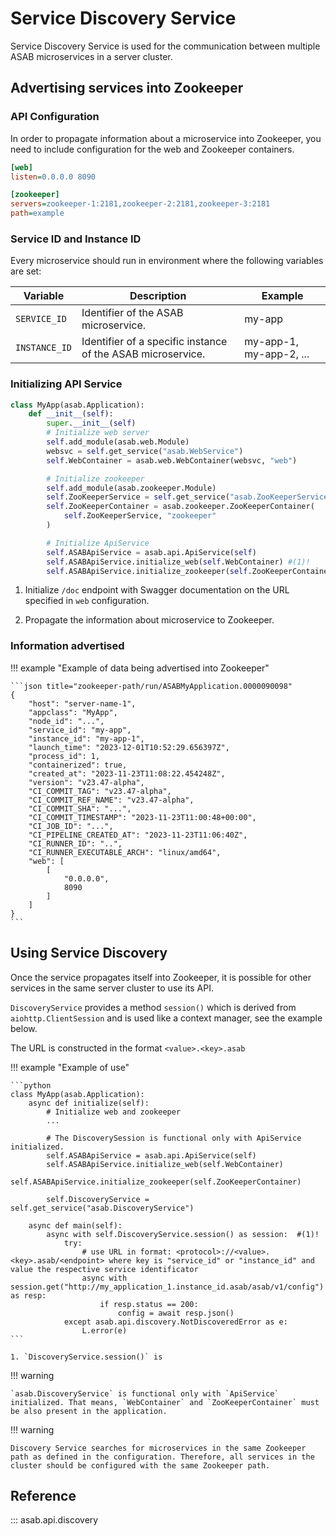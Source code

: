 # Service Discovery Service

Service Discovery Service is used for the communication between multiple ASAB microservices in a server cluster.



## Advertising services into Zookeeper

### API Configuration

In order to propagate information about a microservice into Zookeeper, you need to include configuration for the web and Zookeeper containers.

```ini title="myapp.conf"
[web]
listen=0.0.0.0 8090

[zookeeper]
servers=zookeeper-1:2181,zookeeper-2:2181,zookeeper-3:2181
path=example
```

### Service ID and Instance ID

Every microservice should run in environment where the following variables are set:

| Variable | Description | Example |
| --- | --- | --- |
| `SERVICE_ID` | Identifier of the ASAB microservice. | my-app |
| `INSTANCE_ID` | Identifier of a specific instance of the ASAB microservice. | my-app-1, my-app-2, ... |

### Initializing API Service

```python
class MyApp(asab.Application):
	def __init__(self):
		super.__init__(self)
		# Initialize web server
		self.add_module(asab.web.Module)
		websvc = self.get_service("asab.WebService")
		self.WebContainer = asab.web.WebContainer(websvc, "web")

		# Initialize zookeeper
		self.add_module(asab.zookeeper.Module)
		self.ZooKeeperService = self.get_service("asab.ZooKeeperService")
		self.ZooKeeperContainer = asab.zookeeper.ZooKeeperContainer(
			self.ZooKeeperService, "zookeeper"
		)

		# Initialize ApiService
		self.ASABApiService = asab.api.ApiService(self)
		self.ASABApiService.initialize_web(self.WebContainer) #(1)!
		self.ASABApiService.initialize_zookeeper(self.ZooKeeperContainer) #(2)!
```

1. Initialize `/doc` endpoint with Swagger documentation on the URL specified in `web` configuration.

2. Propagate the information about microservice to Zookeeper.

### Information advertised

!!! example "Example of data being advertised into Zookeeper"

	```json title="zookeeper-path/run/ASABMyApplication.0000090098"
	{
		"host": "server-name-1",
		"appclass": "MyApp",
		"node_id": "...",
		"service_id": "my-app",
		"instance_id": "my-app-1",
		"launch_time": "2023-12-01T10:52:29.656397Z",
		"process_id": 1,
		"containerized": true,
		"created_at": "2023-11-23T11:08:22.454248Z",
		"version": "v23.47-alpha",
		"CI_COMMIT_TAG": "v23.47-alpha",
		"CI_COMMIT_REF_NAME": "v23.47-alpha",
		"CI_COMMIT_SHA": "...",
		"CI_COMMIT_TIMESTAMP": "2023-11-23T11:00:48+00:00",
		"CI_JOB_ID": "...",
		"CI_PIPELINE_CREATED_AT": "2023-11-23T11:06:40Z",
		"CI_RUNNER_ID": "..",
		"CI_RUNNER_EXECUTABLE_ARCH": "linux/amd64",
		"web": [
			[
				"0.0.0.0",
				8090
			]
		]
	}
	```

## Using Service Discovery

Once the service propagates itself into Zookeeper, it is possible for other services in the same server cluster to use its API.

`DiscoveryService` provides a method `session()` which is derived from `aiohttp.ClientSession` and is used like a context manager, see the example below.

The URL is constructed in the format `<value>.<key>.asab`

!!! example "Example of use"

	```python
	class MyApp(asab.Application):
		async def initialize(self):
			# Initialize web and zookeeper
			...

			# The DiscoverySession is functional only with ApiService initialized.
			self.ASABApiService = asab.api.ApiService(self)
			self.ASABApiService.initialize_web(self.WebContainer)
			self.ASABApiService.initialize_zookeeper(self.ZooKeeperContainer)

			self.DiscoveryService = self.get_service("asab.DiscoveryService")
		
		async def main(self):
			async with self.DiscoveryService.session() as session:  #(1)!
				try:
					# use URL in format: <protocol>://<value>.<key>.asab/<endpoint> where key is "service_id" or "instance_id" and value the respective service identificator
					async with session.get("http://my_application_1.instance_id.asab/asab/v1/config") as resp:
						if resp.status == 200:
							config = await resp.json()
				except asab.api.discovery.NotDiscoveredError as e:
					L.error(e)
	```

	1. `DiscoveryService.session()` is 

!!! warning

	`asab.DiscoveryService` is functional only with `ApiService` initialized. That means, `WebContainer` and `ZooKeeperContainer` must be also present in the application.

!!! warning

	Discovery Service searches for microservices in the same Zookeeper path as defined in the configuration. Therefore, all services in the cluster should be configured with the same Zookeeper path.


## Reference

::: asab.api.discovery
